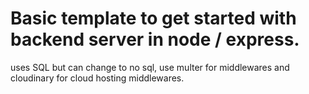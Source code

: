 # Basic template to get started with backend server in node / express.

uses SQL but can change to no sql,
use multer for middlewares and cloudinary for cloud hosting middlewares.
